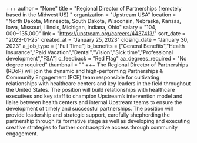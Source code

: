 +++
author = "None"
title = "Regional Director of Partnerships (remotely based in the Midwest US) "
organization = "Upstream USA"
location = "North Dakota, Minnesota, South Dakota, Wisconsin, Nebraska, Kansas, Iowa, Missouri, Illinois, Michigan, Indiana, Ohio"
salary = "$104,000-$135,000"
link = "https://upstream.org/careers/4437413/"
sort_date = "2023-01-25"
created_at = "January 25, 2023"
closing_date = "January 30, 2023"
a_job_type = ["Full Time"]
b_benefits = ["General Benefits","Health Insurance","Paid Vacation","Dental","Vision","Sick time","Professional development","FSA"]
c_feedback = "Red Flag"
aa_degrees_required = "No degree required"
thumbnail = ""
+++
The Regional Director of Partnerships (RDoP) will join the dynamic and high-performing Partnerships & Community Engagement (PCE) team responsible for cultivating relationships with healthcare centers and key leaders in the field throughout the United States. The position will build relationships with healthcare executives and key staff to champion Upstream’s intervention model and liaise between health centers and internal Upstream teams to ensure the development of timely and successful partnerships. The position will provide leadership and strategic support, carefully shepherding the partnership through its formative stage as well as developing and executing creative strategies to further contraceptive access through community engagement.